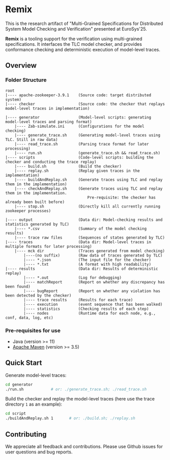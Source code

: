 # Remix

This is the research artifact of "Multi-Grained Specifications for Distributed System Model Checking and Verification" presented at EuroSys'25.

**Remix** is a tooling support for the verification using multi-grained specifications. It interfaces the TLC model checker, and provides conformance checking and deterministic execution of model-level traces.



## Overview

### Folder Structure

```
root
|---- apache-zookeeper-3.9.1	(Source code: target distributed system)
|---- checker					(Source code: the checker that replays model-level traces in implementation)

|---- generator					(Model-level scripts: generating model-level traces and parsing format)
	|---- Zab-simulate.ini	    (Configurations for the model checking)
	|---- generate_trace.sh	    (Generating model-level traces using TLC. Still in raw data)
	|---- read_trace.sh			(Parsing trace format for later processing)
	|---- run.sh				(generate_trace.sh && read_trace.sh)
|---- scripts					(Code-level scripts: building the checker and conducting the trace replay)
	|---- build.sh			    (Build the checker)
	|---- replay.sh				(Replay given traces in the implementation)
	|---- buildAndReplay.sh     (Generate traces using TLC and replay them in the implementation)
	|---- checkAndReplay.sh	    (Generate traces using TLC and replay them in the implementation.
									Pre-requisite: the checker has already been built before)
	|---- stop.sh				(Directly kill all currently running zookeeper processes)
			
|---- output					(Data dir: Model-checking results and statistics generated by TLC)
	|---- *.csv					(Summary of the model checking results)
	|---- trace raw files		(Sequences of states generated by TLC)
|---- traces					(Data dir: Model-level traces in multiple formats for later processing)
	|---- mck dir 				(Traces generated from model checking)
		|----(no suffix)	    (Raw data of traces generated by TLC)
		|---- *.json			(The input file for the checker)
		|---- *.txt				(A format with high readability)
|---- results					(Data dir: Results of deterministic replay)
		|---- *.out				(Log for debugging)
		|---- matchReport		(Report on whether any discrepancy has been found)
		|---- bugReport			(Report on whether any violation has been detected by the checker)
		|---- trace results		(Results for each trace)
		|---- execution		    (event sequence that has been walked)
		|---- statistics	    (Checking results of each step)
		|---- nodes				(Runtime data for each node, e.g., conf, data, log, etc)
```



### Pre-requisites for use

* Java (version >= 11) 
* [Apache Maven](http://maven.apache.org/) (version >= 3.5)



## Quick Start

Generate model-level traces:

```bash
cd generator
./run.sh   			# or: ./generate_trace.sh; ./read_trace.sh
```



Build the checker and replay the model-level traces (here use the trace directory `1`  as an example):

```bash
cd script
./buildAndReplay.sh 1 		# or: ./build.sh; ./replay.sh
```



## Contributing

We appreciate all feedback and contributions. Please use Github issues for user questions and bug reports.